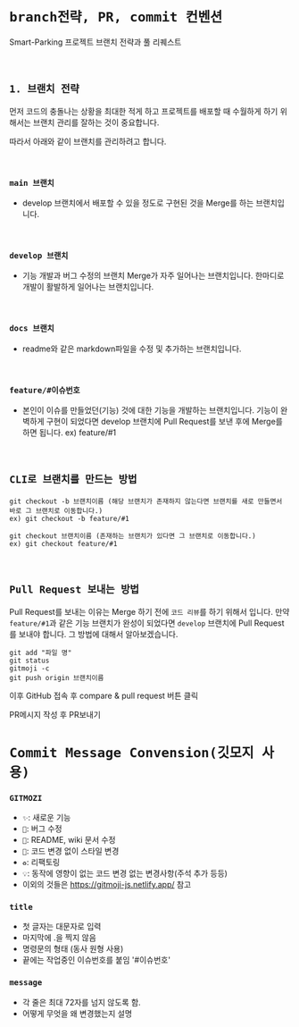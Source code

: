 # `branch전략, PR, commit 컨벤션`

Smart-Parking 프로젝트 브랜치 전략과 풀 리퀘스트

<br>

## `1. 브랜치 전략`

먼저 코드의 충돌나는 상황을 최대한 적게 하고 프로젝트를 배포할 때 수월하게 하기 위해서는 브랜치 관리를 잘하는 것이 중요합니다. 

따라서 아래와 같이 브랜치를 관리하려고 합니다. 

<br>

### `main 브랜치`

- develop 브랜치에서 배포할 수 있을 정도로 구현된 것을 Merge를 하는 브랜치입니다. 

<br>

### `develop 브랜치`

- 기능 개발과 버그 수정의 브랜치 Merge가 자주 일어나는 브랜치입니다. 한마디로 개발이 활발하게 일어나는 브랜치입니다. 

<br>

### `docs 브랜치`

- readme와 같은 markdown파일을 수정 및 추가하는 브랜치입니다. 

<br>


### `feature/#이슈번호`

- 본인이 이슈를 만들었던(기능) 것에 대한 기능을 개발하는 브랜치입니다. 기능이 완벽하게 구현이 되었다면 develop 브랜치에 Pull Request를 보낸 후에 Merge를 하면 됩니다. ex) feature/#1

<br>

## `CLI로 브랜치를 만드는 방법`

```
git checkout -b 브랜치이름 (해당 브랜치가 존재하지 않는다면 브랜치를 새로 만들면서 바로 그 브랜치로 이동합니다.)
ex) git checkout -b feature/#1

git checkout 브랜치이름 (존재하는 브랜치가 있다면 그 브랜치로 이동합니다.)
ex) git checkout feature/#1
```

<br>

## `Pull Request 보내는 방법`

Pull Request를 보내는 이유는 Merge 하기 전에 `코드 리뷰`를 하기 위해서 입니다. 
만약 `feature/#1`과 같은 기능 브랜치가 완성이 되었다면 `develop` 브랜치에 Pull Request를 보내야 합니다. 그 방법에 대해서 알아보겠습니다. 

```
git add "파일 명"
git status
gitmoji -c  
git push origin 브랜치이름
```
이후 GitHub 접속 후 compare & pull request 버튼 클릭

PR메시지 작성 후 PR보내기

# `Commit Message Convension(깃모지 사용)`

### `GITMOZI`

- `✨`: 새로운 기능
- `🐛`: 버그 수정
- `📝`: README, wiki 문서 수정
- `💄`: 코드 변경 없이 스타일 변경
- `♻️`: 리팩토링
- `💡`: 동작에 영향이 없는 코드 변경 없는 변경사항(주석 추가 등등)
- 이외의 것들은 https://gitmoji-js.netlify.app/  참고
### `title`
- 첫 글자는 대문자로 입력
- 마지막에 .을 찍지 않음
- 명령문의 형태 (동사 원형 사용)
- 끝에는 작업중인 이슈번호를 붙임 '#이슈번호'
### `message`
- 각 줄은 최대 72자를 넘지 않도록 함.
- 어떻게 무엇을 왜 변경했는지 설명
